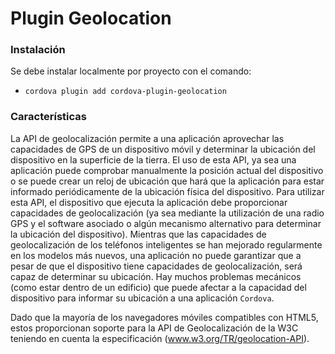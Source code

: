 # Plugin Geolocation

### Instalación
Se debe instalar localmente por proyecto con el comando:

- `cordova plugin add cordova-plugin-geolocation`

### Características

La API de geolocalización permite a una aplicación aprovechar las capacidades de GPS de un dispositivo móvil y determinar la ubicación del dispositivo en la superficie de la tierra. 
El uso de esta API, ya sea una aplicación puede comprobar manualmente la posición actual del dispositivo o se puede crear un reloj de ubicación que hará que la aplicación para estar informado periódicamente de la ubicación física del dispositivo.
Para utilizar esta API, el dispositivo que ejecuta la aplicación debe proporcionar capacidades de geolocalización (ya sea mediante la utilización de una radio GPS y el software asociado o algún mecanismo alternativo para determinar la ubicación del dispositivo). 
Mientras que las capacidades de geolocalización de los teléfonos inteligentes se han mejorado regularmente en los modelos más nuevos, una aplicación no puede garantizar que a pesar de que el dispositivo tiene capacidades de geolocalización, será capaz de determinar su ubicación. Hay muchos problemas mecánicos (como estar dentro de un edificio) que puede afectar a la capacidad del dispositivo para informar su ubicación a una aplicación `Cordova`.

Dado que la mayoría de los navegadores móviles compatibles con HTML5, estos proporcionan soporte para la API de Geolocalización de la W3C teniendo en cuenta la especificación (www.w3.org/TR/geolocation-API). 